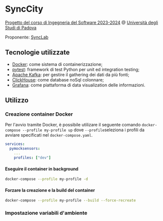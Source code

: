# SyncCity

[Progetto del corso di Ingegneria del Software 2023-2024](https://didattica.unipd.it/off/2021/LT/SC/SC1167/000ZZ/SC01103936/N0) @ [Università degli Studi di Padova](https://www.unipd.it)

Proponente: [SyncLab](https://www.synclab.it/home)

## Tecnologie utilizzate
- [Docker](https://www.docker.com): come sistema di containerizzazione;
- [pytest](https://docs.pytest.org/en/8.0.x/): framework di test Python per unit ed integration testing;
- [Apache Kafka](https://kafka.apache.org): per gestire il gathering dei dati da più fonti;
- [ClickHouse](https://clickhouse.com): come database noSql colonnare;
- [Grafana](https://grafana.com): come piattaforma di data visualization delle informazioni. 

## Utilizzo

### Creazione container Docker 
Per l'avvio tramite Docker, è possibile utilizare il seguente comando `docker-compose --profile my-profile up` dove 
`--profile`seleziona i profili da avviare specificati nel `docker-compose.yaml`.
```yml
services:
  pymocksensors:
    ...
    profiles: ["dev"]

```
#### Eseguire il container in background
```bash
docker-compose --profile my-profile -d
```
#### Forzare la creazione e la build del container
```bash
docker-compose --profile my-profile --build --force-recreate
```
### Impostazione variabili d'ambiente
